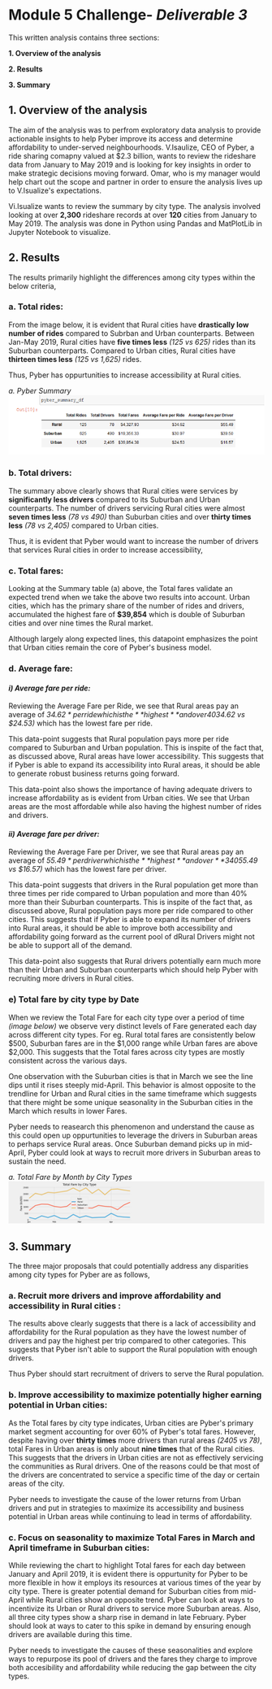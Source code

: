 # Module 5 Challenge- _Deliverable 3_

This written analysis contains three sections:

**1. Overview of the analysis**

**2. Results**

**3. Summary**
 
## 1. Overview of the analysis

The aim of the analysis was to perfrom exploratory data analysis to provide actionable insights to help Pyber improve its access and determine affordability to under-served neighbourhoods.  V.Isaulize, CEO of Pyber, a ride sharing comapny valued at $2.3 billion, wants to review the rideshare data from January to May 2019 and is looking for key insights in order to make strategic decisions moving forward. Omar, who is my manager would help chart out the scope and partner in order to ensure the analysis lives up to V.Isualize's expectations.

Vi.Isualize wants to review the summary by city type. The analysis involved looking at over **2,300** rideshare records at over **120** cities from January to May 2019. The analysis was done in Python using Pandas and MatPlotLib in Jupyter Notebook to visualize.

## 2. Results

The results primarily highlight the differences among city types within the below criteria,
### **a. Total rides:**

From the image below, it is evident that Rural cities have **drastically low number of rides** compared to Subrban and Urban counterparts. Between Jan-May 2019, Rural cities have **five times less** *(125 vs 625)* rides than its Suburban counterparts. Compared to Urban cities, Rural cities have **thirteen times less** *(125 vs 1,625)* rides. 

Thus, Pyber has oppurtunities to increase accessibility at Rural cities. 

*a. Pyber Summary*
![a. Pyber Summary](Resources/Pyber_Summary_DF.png)

### **b. Total drivers:**

The summary above clearly shows that Rural cities were services by **significantly less drivers** compared to its Suburban and Urban counterparts. The number of drivers servicing Rural cities were almost **seven times less** *(78 vs 490)* than Suburban cities and over **thirty times less** *(78 vs 2,405)* compared to Urban cities.

Thus, it is evident that Pyber would want to increase the number of drivers that services Rural cities in order to increase accessibility,

### **c. Total fares:**

Looking at the Summary table (a) above, the Total fares validate an expected trend when we take the above two results into account. Urban cities, which has the primary share of the number of rides and drivers, accumulated the highest fare of **$39,854** which is double of Suburban cities and over nine times the Rural market.

Although largely along expected lines, this datapoint emphasizes the point that Urban cities remain the core of Pyber's business model. 
### **d. Average fare:**

#### *i) Average fare per ride:*

Reviewing the Average Fare per Ride, we see that Rural areas pay an average of *$34.62* per ride which is the **highest** and over 40% more than Urban cities *($34.62 vs $24.53)* which has the lowest fare per ride.  

This data-point suggests that Rural population pays more per ride compared to Suburban and Urban population. This is inspite of the fact that, as discussed above, Rural areas have lower accessibility. This suggests that if Pyber is able to expand its accessibility into Rural areas, it should be able to generate robust business returns going forward.

This data-point also shows the importance of having adequate drivers to increase affordability as is evident from Urban cities. We see that Urban areas are the most affordable while also having the highest number of rides and drivers.

#### *ii) Average fare per driver:*

Reviewing the Average Fare per Driver, we see that Rural areas pay an average of *$55.49* per driver which is the **highest** and over **340% more** than Urban cities *($55.49 vs $16.57)* which has the lowest fare per driver.  

This data-point suggests that drivers in the Rural population get more than three times per ride compared to Urban population and more than 40% more than their Suburban counterparts. This is inspite of the fact that, as discussed above, Rural population pays more per ride compared to other cities. This suggests that if Pyber is able to expand its number of drivers into Rural areas, it should be able to improve both accessibility and affordability going forward as the current pool of dRural Drivers might not be able to support all of the demand.

This data-point also suggests that Rural drivers potentially earn much more than their Urban and Suburban counterparts which should help Pyber with recruiting more drivers in Rural cities.
### e) Total fare by city type by Date

When we review the Total Fare for each city type over a period of time *(image below)* we observe very distinct levels of Fare generated each day across different city types. For eg. Rural total fares are consistently below $500, Suburban fares are in the $1,000 range while Urban fares are above $2,000. This suggests that the Total fares across city types are mostly consistent across the various days.

One observation with the Suburban cities is that in March we see the line dips until it rises steeply mid-April. This behavior is almost opposite to the trendline for Urban and Rural cities in the same timeframe which suggests that there might be some unique seasonality in the Suburban cities in the March which results in lower Fares.

Pyber needs to reasearch this phenomenon and understand the cause as this could open up oppurtunities to leverage the drivers in Suburban areas to perhaps service Rural areas. Once Suburban demand picks up in mid-April, Pyber could look at ways to recruit more drivers in Suburban areas to sustain the need.

*a. Total Fare by Month by City Types*
![a. Pyber Summary](Analysis/Pyber_fare_summary.png)


## 3. Summary

The three major proposals that could potentially address any disparities among city types for Pyber are as follows,

### a. Recruit more drivers and improve affordability and accessibility in Rural cities :

The results above clearly suggests that there is a lack of accessibility and affordability for the Rural population as they have the lowest number of drivers and pay the highest per trip compared to other categories. This suggests that Pyber isn't able to support the Rural population with enough drivers.

Thus Pyber should start recruitment of drivers to serve the Rural population.

### b. Improve accessibility to maximize potentially higher earning potential in Urban cities:

As the Total fares by city type indicates, Urban cities are Pyber's primary market segment accounting for over 60% of Pyber's total fares. However, despite having over **thirty times** more drivers than rural areas *(2405 vs 78)*, total Fares in Urban areas is only about **nine times** that of the Rural cities. This suggests that the drivers in Urban cities are not as effectively servicing the communities as Rural drivers. One of the reasons could be that most of the drivers are concentrated to service a specific time of the day or certain areas of the city. 

Pyber needs to investigate the cause of the lower returns from Urban drivers and put in strategies to maximize its accessibility and business potential in Urban areas while continuing to lead in terms of affordability.

### c. Focus on seasonality to maximize Total Fares in March and April timeframe in Suburban cities:

While reviewing the chart to highlight Total fares for each day between January and April 2019, it is evident there is oppurtunity for Pyber to be more flexible in how it employs its resources at various times of the year by city type. There is greater potential demand for Suburban cities from mid-April while Rural cities show an opposite trend. Pyber can look at ways to incentivize its Urban or Rural drivers to service more Suburban areas. Also, all three city types show a sharp rise in demand in late February. Pyber should look at ways to cater to this spike in demand by ensuring enough drivers are available during this time.

Pyber needs to investigate the causes of these seasonalities and explore ways to repurpose its pool of drivers and the fares they charge to improve both accesibility and affordability while reducing the gap between the city types.